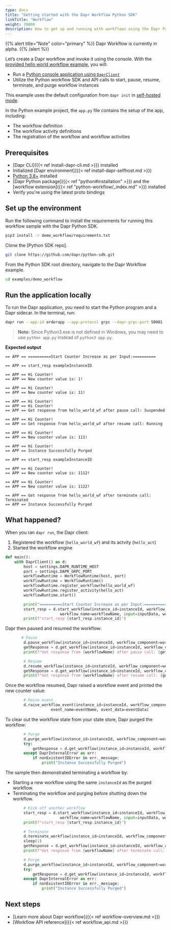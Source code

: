 ```yaml
---
type: docs
title: "Getting started with the Dapr Workflow Python SDK"
linkTitle: "Workflow"
weight: 30000
description: How to get up and running with workflows using the Dapr Python SDK
---
```


{{% alert title="Note" color="primary" %}}
Dapr Workflow is currently in alpha.
{{% /alert %}}

Let’s create a Dapr workflow and invoke it using the console. With the [provided hello world workflow example](https://github.com/dapr/python-sdk/tree/master/examples/demo_workflow), you will:

- Run a [Python console application using `DaprClient`](https://github.com/dapr/python-sdk/blob/master/examples/demo_workflow/app.py)
- Utilize the Python workflow SDK and API calls to start, pause, resume, terminate, and purge workflow instances

This example uses the default configuration from `dapr init` in [self-hosted mode](https://github.com/dapr/cli#install-dapr-on-your-local-machine-self-hosted).

In the Python example project, the `app.py` file contains the setup of the app, including:
- The workflow definition 
- The workflow activity definitions
- The registration of the workflow and workflow activities 

## Prerequisites
- [Dapr CLI]({{< ref install-dapr-cli.md >}}) installed
- Initialized [Dapr environment]({{< ref install-dapr-selfhost.md >}})
- [Python 3.8+](https://www.python.org/downloads/) installed
- [Dapr Python package]({{< ref "python#installation" >}}) and the [workflow extension]({{< ref "python-workflow/_index.md" >}}) installed
- Verify you're using the latest proto bindings

## Set up the environment

Run the following command to install the requirements for running this workflow sample with the Dapr Python SDK.

```bash
pip3 install -r demo_workflow/requirements.txt
```

Clone the [Python SDK repo].

```bash
git clone https://github.com/dapr/python-sdk.git
```

From the Python SDK root directory, navigate to the Dapr Workflow example.

```bash
cd examples/demo_workflow
```

## Run the application locally

To run the Dapr application, you need to start the Python program and a Dapr sidecar. In the terminal, run:

```bash
dapr run --app-id orderapp --app-protocol grpc --dapr-grpc-port 50001 --resources-path components --placement-host-address localhost:50005 -- python3 app.py
```

> **Note:** Since Python3.exe is not defined in Windows, you may need to use `python app.py` instead of `python3 app.py`.


**Expected output**

```
== APP == ==========Start Counter Increase as per Input:==========

== APP == start_resp exampleInstanceID

== APP == Hi Counter!
== APP == New counter value is: 1!

== APP == Hi Counter!
== APP == New counter value is: 11!

== APP == Hi Counter!
== APP == Hi Counter!
== APP == Get response from hello_world_wf after pause call: Suspended

== APP == Hi Counter!
== APP == Get response from hello_world_wf after resume call: Running

== APP == Hi Counter!
== APP == New counter value is: 111!

== APP == Hi Counter!
== APP == Instance Successfully Purged

== APP == start_resp exampleInstanceID

== APP == Hi Counter!
== APP == New counter value is: 1112!

== APP == Hi Counter!
== APP == New counter value is: 1122!

== APP == Get response from hello_world_wf after terminate call: Terminated
== APP == Instance Successfully Purged
```

## What happened?

When you ran `dapr run`, the Dapr client:
1. Registered the workflow (`hello_world_wf`) and its actvity (`hello_act`)
1. Started the workflow engine

```python
def main():
    with DaprClient() as d:
        host = settings.DAPR_RUNTIME_HOST
        port = settings.DAPR_GRPC_PORT
        workflowRuntime = WorkflowRuntime(host, port)
        workflowRuntime = WorkflowRuntime()
        workflowRuntime.register_workflow(hello_world_wf)
        workflowRuntime.register_activity(hello_act)
        workflowRuntime.start()

        print("==========Start Counter Increase as per Input:==========")
        start_resp = d.start_workflow(instance_id=instanceId, workflow_component=workflowComponent,
                        workflow_name=workflowName, input=inputData, workflow_options=workflowOptions)
        print(f"start_resp {start_resp.instance_id}")
```

Dapr then paused and resumed the workflow:

```python
       # Pause
        d.pause_workflow(instance_id=instanceId, workflow_component=workflowComponent)
        getResponse = d.get_workflow(instance_id=instanceId, workflow_component=workflowComponent)
        print(f"Get response from {workflowName} after pause call: {getResponse.runtime_status}")

        # Resume
        d.resume_workflow(instance_id=instanceId, workflow_component=workflowComponent)
        getResponse = d.get_workflow(instance_id=instanceId, workflow_component=workflowComponent)
        print(f"Get response from {workflowName} after resume call: {getResponse.runtime_status}")
```

Once the workflow resumed, Dapr raised a workflow event and printed the new counter value:

```python
        # Raise event
        d.raise_workflow_event(instance_id=instanceId, workflow_component=workflowComponent,
                    event_name=eventName, event_data=eventData)
```

To clear out the workflow state from your state store, Dapr purged the workflow:

```python
        # Purge
        d.purge_workflow(instance_id=instanceId, workflow_component=workflowComponent)
        try:
            getResponse = d.get_workflow(instance_id=instanceId, workflow_component=workflowComponent)
        except DaprInternalError as err:
            if nonExistentIDError in err._message:
                print("Instance Successfully Purged")
```

The sample then demonstrated terminating a workflow by:
- Starting a new workflow using the same `instanceId` as the purged workflow.
- Terminating the workflow and purging before shutting down the workflow.

```python
        # Kick off another workflow
        start_resp = d.start_workflow(instance_id=instanceId, workflow_component=workflowComponent,
                        workflow_name=workflowName, input=inputData, workflow_options=workflowOptions)
        print(f"start_resp {start_resp.instance_id}")

        # Terminate
        d.terminate_workflow(instance_id=instanceId, workflow_component=workflowComponent)
        sleep(1)
        getResponse = d.get_workflow(instance_id=instanceId, workflow_component=workflowComponent)
        print(f"Get response from {workflowName} after terminate call: {getResponse.runtime_status}")

        # Purge
        d.purge_workflow(instance_id=instanceId, workflow_component=workflowComponent)
        try:
            getResponse = d.get_workflow(instance_id=instanceId, workflow_component=workflowComponent)
        except DaprInternalError as err:
            if nonExistentIDError in err._message:
                print("Instance Successfully Purged")
```

## Next steps
- [Learn more about Dapr workflow]({{< ref workflow-overview.md >}})
- [Workflow API reference]({{< ref workflow_api.md >}})
